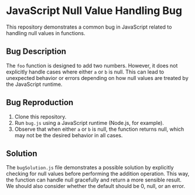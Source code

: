 # JavaScript Null Value Handling Bug

This repository demonstrates a common bug in JavaScript related to handling null values in functions.

## Bug Description

The `foo` function is designed to add two numbers. However, it does not explicitly handle cases where either `a` or `b` is null. This can lead to unexpected behavior or errors depending on how null values are treated by the JavaScript runtime.

## Bug Reproduction

1. Clone this repository.
2. Run `bug.js` using a JavaScript runtime (Node.js, for example).
3. Observe that when either `a` or `b` is null, the function returns null, which may not be the desired behavior in all cases.

## Solution

The `bugSolution.js` file demonstrates a possible solution by explicitly checking for null values before performing the addition operation. This way, the function can handle null gracefully and return a more sensible result.  We should also consider whether the default should be 0, null, or an error.